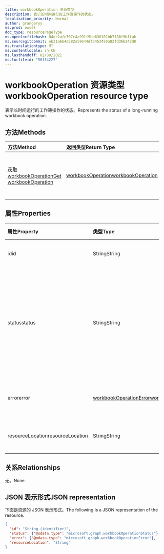 ```yaml
---
title: workbookOperation 资源类型
description: 表示长时间运行的工作簿操作的状态。
localization_priority: Normal
author: grangeryy
ms.prod: excel
doc_type: resourcePageType
ms.openlocfilehash: 04dc2afc707c4a991f9bb638102bb7180f9b1fab
ms.sourcegitcommit: eb31a6b4a582a59b44df3453450a82fd366342d0
ms.translationtype: MT
ms.contentlocale: zh-CN
ms.lasthandoff: 02/09/2021
ms.locfileid: "50154227"
---
```

# <a name="workbookoperation-resource-type"></a><span data-ttu-id="fce98-103">workbookOperation 资源类型</span><span class="sxs-lookup"><span data-stu-id="fce98-103">workbookOperation resource type</span></span>

<span data-ttu-id="fce98-104">表示长时间运行的工作簿操作的状态。</span><span class="sxs-lookup"><span data-stu-id="fce98-104">Represents the status of a long-running workbook operation.</span></span>

## <a name="methods"></a><span data-ttu-id="fce98-105">方法</span><span class="sxs-lookup"><span data-stu-id="fce98-105">Methods</span></span>

| <span data-ttu-id="fce98-106">方法</span><span class="sxs-lookup"><span data-stu-id="fce98-106">Method</span></span>       | <span data-ttu-id="fce98-107">返回类型</span><span class="sxs-lookup"><span data-stu-id="fce98-107">Return Type</span></span> | <span data-ttu-id="fce98-108">说明</span><span class="sxs-lookup"><span data-stu-id="fce98-108">Description</span></span> |
|:-------------|:------------|:------------|
| [<span data-ttu-id="fce98-109">获取 workbookOperation</span><span class="sxs-lookup"><span data-stu-id="fce98-109">Get workbookOperation</span></span>](../api/workbookoperation-get.md) | [<span data-ttu-id="fce98-110">workbookOperation</span><span class="sxs-lookup"><span data-stu-id="fce98-110">workbookOperation</span></span>](workbookoperation.md) | <span data-ttu-id="fce98-111">检索 **workbookOperation 对象** 的状态。</span><span class="sxs-lookup"><span data-stu-id="fce98-111">Retrieve the status of a **workbookOperation** object.</span></span> |

## <a name="properties"></a><span data-ttu-id="fce98-112">属性</span><span class="sxs-lookup"><span data-stu-id="fce98-112">Properties</span></span>

| <span data-ttu-id="fce98-113">属性</span><span class="sxs-lookup"><span data-stu-id="fce98-113">Property</span></span>     | <span data-ttu-id="fce98-114">类型</span><span class="sxs-lookup"><span data-stu-id="fce98-114">Type</span></span>        | <span data-ttu-id="fce98-115">说明</span><span class="sxs-lookup"><span data-stu-id="fce98-115">Description</span></span> |
|:-------------|:------------|:------------|
|<span data-ttu-id="fce98-116">id</span><span class="sxs-lookup"><span data-stu-id="fce98-116">id</span></span>|<span data-ttu-id="fce98-117">String</span><span class="sxs-lookup"><span data-stu-id="fce98-117">String</span></span>| <span data-ttu-id="fce98-118">操作 ID。只读。</span><span class="sxs-lookup"><span data-stu-id="fce98-118">The operation id. Read-only.</span></span>|
|<span data-ttu-id="fce98-119">status</span><span class="sxs-lookup"><span data-stu-id="fce98-119">status</span></span>|<span data-ttu-id="fce98-120">String</span><span class="sxs-lookup"><span data-stu-id="fce98-120">String</span></span>| <span data-ttu-id="fce98-121">操作的当前状态。</span><span class="sxs-lookup"><span data-stu-id="fce98-121">The current status of the operation.</span></span> <span data-ttu-id="fce98-122">可取值为：`notStarted`、`running`、`succeeded`、`failed`。</span><span class="sxs-lookup"><span data-stu-id="fce98-122">Possible values are: `notStarted`, `running`, `succeeded`, `failed`.</span></span>|
|<span data-ttu-id="fce98-123">error</span><span class="sxs-lookup"><span data-stu-id="fce98-123">error</span></span>|[<span data-ttu-id="fce98-124">workbookOperationError</span><span class="sxs-lookup"><span data-stu-id="fce98-124">workbookOperationError</span></span>](workbookoperationerror.md)| <span data-ttu-id="fce98-125">操作返回的错误。</span><span class="sxs-lookup"><span data-stu-id="fce98-125">The error returned by the operation.</span></span>|
|<span data-ttu-id="fce98-126">resourceLocation</span><span class="sxs-lookup"><span data-stu-id="fce98-126">resourceLocation</span></span>|<span data-ttu-id="fce98-127">String</span><span class="sxs-lookup"><span data-stu-id="fce98-127">String</span></span>| <span data-ttu-id="fce98-128">结果的资源 URI。</span><span class="sxs-lookup"><span data-stu-id="fce98-128">The resource URI for the result.</span></span>|

## <a name="relationships"></a><span data-ttu-id="fce98-129">关系</span><span class="sxs-lookup"><span data-stu-id="fce98-129">Relationships</span></span>

<span data-ttu-id="fce98-130">无。</span><span class="sxs-lookup"><span data-stu-id="fce98-130">None.</span></span>

## <a name="json-representation"></a><span data-ttu-id="fce98-131">JSON 表示形式</span><span class="sxs-lookup"><span data-stu-id="fce98-131">JSON representation</span></span>

<span data-ttu-id="fce98-132">下面是资源的 JSON 表示形式。</span><span class="sxs-lookup"><span data-stu-id="fce98-132">The following is a JSON representation of the resource.</span></span>

<!-- {
  "blockType": "resource",
  "optionalProperties": [

  ],
  "@odata.type": "microsoft.graph.workbookOperation",
  "keyProperty": "id"
}-->

```json
{
  "id": "String (identifier)",
  "status": {"@odata.type": "microsoft.graph.workbookOperationStatus"},
  "error": {"@odata.type": "microsoft.graph.workbookOperationError"},
  "resourceLocation": "String"
}
```

<!-- uuid: 16cd6b66-4b1a-43a1-adaf-3a886856ed98
2019-02-04 14:57:30 UTC -->
<!-- {
  "type": "#page.annotation",
  "description": "workbookOperation resource",
  "keywords": "",
  "section": "documentation",
  "tocPath": ""
}-->


